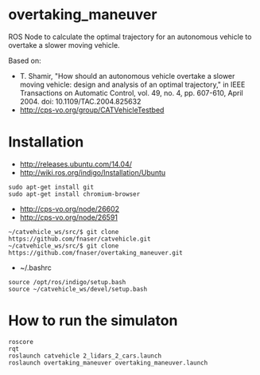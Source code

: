 # overtaking_maneuver

ROS Node to calculate the optimal trajectory for an autonomous vehicle to overtake a slower moving vehicle.

Based on:
- T. Shamir, "How should an autonomous vehicle overtake a slower moving vehicle: design and analysis of an optimal trajectory," in IEEE Transactions on Automatic Control, vol. 49, no. 4, pp. 607-610, April 2004. doi: 10.1109/TAC.2004.825632
- http://cps-vo.org/group/CATVehicleTestbed

# Installation

 - http://releases.ubuntu.com/14.04/
 - http://wiki.ros.org/indigo/Installation/Ubuntu
```
sudo apt-get install git
sudo apt-get install chromium-browser
```
 - http://cps-vo.org/node/26602
 - http://cps-vo.org/node/26591
```
~/catvehicle_ws/src/$ git clone https://github.com/fnaser/catvehicle.git
~/catvehicle_ws/src/$ git clone https://github.com/fnaser/overtaking_maneuver.git
```
 - ~/.bashrc
```
source /opt/ros/indigo/setup.bash
source ~/catvehicle_ws/devel/setup.bash
```

# How to run the simulaton

```
roscore
rqt
roslaunch catvehicle 2_lidars_2_cars.launch
roslaunch overtaking_maneuver overtaking_maneuver.launch
```
